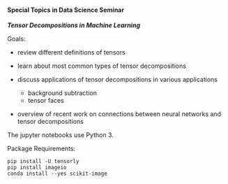 #### Special Topics in Data Science Seminar

***Tensor Decompositions in Machine Learning***

Goals:

* review different definitions of tensors

* learn about most common types of tensor decompositions

* discuss applications of tensor decompositions in various applications
  * background subtraction 
  * tensor faces

* overview of recent work on connections between neural networks and tensor decompositions

The jupyter notebooks use Python 3.

Package Requirements:

```
pip install -U tensorly
pip install imageio
conda install --yes scikit-image
```
